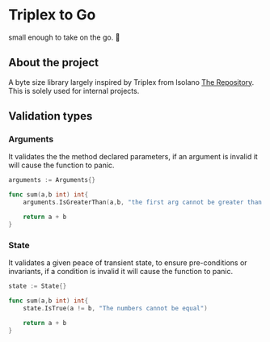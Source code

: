 # Triplex to Go
small enough to take on the go. 🚀

## About the project

A byte size library largely inspired by Triplex from lsolano <a href="https://github.com/lsolano/triplex">The Repository<a>. 
This is solely used for internal projects.

## Validation types ##
### Arguments ###

It validates the the method declared parameters, if an argument is invalid it will cause the function to panic.

```go
arguments := Arguments{}

func sum(a,b int) int{
    arguments.IsGreaterThan(a,b, "the first arg cannot be greater than the second")

    return a + b
}
```

### State ###

It validates a given peace of transient state, to ensure pre-conditions or invariants, if a condition is invalid it will cause the function to panic.

```go
state := State{}

func sum(a,b int) int{
    state.IsTrue(a != b, "The numbers cannot be equal")

    return a + b
}
```